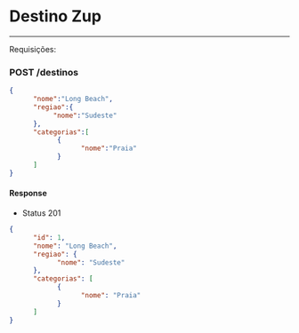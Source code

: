 # Destino Zup 

-----

Requisições: 

### POST /destinos
````json
{
      "nome":"Long Beach",
      "regiao":{
           "nome":"Sudeste"
      },
      "categorias":[
            {
                  "nome":"Praia"
            }
      ]
}

````

#### Response
- Status 201
````json
{
      "id": 1,
      "nome": "Long Beach",
      "regiao": {
            "nome": "Sudeste"
      },
      "categorias": [
            {
                  "nome": "Praia"
            }
      ]
}
````